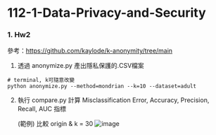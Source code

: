 # 112-1-Data-Privacy-and-Security


### 1. Hw2

參考：https://github.com/kaylode/k-anonymity/tree/main

1. 透過 anonymize.py 產出隱私保護的.CSV檔案
```
# terminal, k可隨意改變
python anonymize.py --method=mondrian --k=10 --dataset=adult
```

2. 執行 compare.py 計算 Misclassification Error, Accuracy, Precision, Recall, AUC 指標

    (範例) 比較 origin & k = 30
   ![image](https://github.com/user-attachments/assets/13be1bfd-00a3-473e-b752-9d715c75ff61)

    
